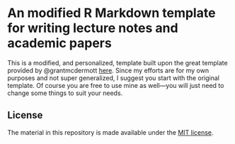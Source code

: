 
<!-- README.md is generated from README.Rmd. Please edit that file -->

An modified R Markdown template for writing lecture notes and academic papers
=============================================================================

This is a modified, and personalized, template built upon the great
template provided by @grantmcdermott
[here](https://github.com/grantmcdermott/lecturenotes). Since my efforts
are for my own purposes and not super generalized, I suggest you start
with the original template. Of course you are free to use mine as
well—you will just need to change some things to suit your needs.

<!-- badges: start -->
<!-- badges: end -->

License
-------

The material in this repository is made available under the [MIT
license](http://opensource.org/licenses/mit-license.php).
